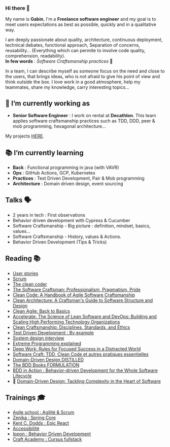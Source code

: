 ### Hi there 👋

My name is **Gabin**, I'm a **Freelance software engineer** and my goal is to meet users expectations as best as possible, quickly and in a qualitative way.  

I am deeply passionate about quality, architecture, continuous deployment, technical debates, functional approach, Separation of concerns, reusability... (Everything which can permite to involve code quality, comprehension, readability).  
**In few words** : *Software Craftsmanship practices* 🙂

In a team, I can describe myself as someone focus on the need and close to the users, that brings ideas, who is not afraid to give his point of view and think outside the box. I love work in a good atmosphere, help my teammates, share my knowledge, carry interesting topics...

## 🔭 I’m currently working as

- **Senior Software Engineer** : I work on rental at **Decathlon**. This team applies software craftsmanship practices such as TDD, DDD, peer & mob programming, hexagonal architecture...

My projects [HERE](https://github.com/gabbloquet/gabbloquet/blob/master/projects.md).

## 📚 I’m currently learning

- **Back** : Functional programming in java (with VAVR)
- **Ops** : GitHub Actions, GCP, Kubernetes
- **Practices** : Test Driven Development, Pair & Mob programming
- **Architecture** : Domain driven design, event sourcing

## Talks 🗣

 - 2 years in tech : First observations
 - Behavior driven development with Cypress & Cucumber
 - Software Craftsmanship - Big picture : definition, mindset, basics, values…
 - Software Craftsmanship - History, values & Actions.
 - Behavior Driven Development (Tips & Tricks)

## Reading 📚

- [User stories](https://www.youtube.com/watch?v=iu1j9JTXAh4)
- [Scrum](https://www.youtube.com/watch?v=96cIbpiMSb0)
- [The clean coder](https://www.amazon.fr/Clean-Coder-Conduct-Professional-Programmers/dp/0137081073)
- [The Software Craftsman: Professionalism, Pragmatism, Pride](https://www.amazon.fr/Software-Craftsman-Professionalism-Pragmatism-Pride/dp/0134052501)
- [Clean Code: A Handbook of Agile Software Craftsmanship](https://www.amazon.fr/Clean-Code-Handbook-Software-Craftsmanship/dp/0132350882) 
- [Clean Architecture: A Craftsman's Guide to Software Structure and Design](https://www.amazon.fr/Clean-Architecture-Craftsmans-Software-Structure/dp/0134494164)
- [Clean Agile: Back to Basics](https://www.amazon.com/Clean-Agile-Basics-Robert-Martin/dp/0135781868)
- [Accelerate: The Science of Lean Software and DevOps: Building and Scaling High Performing Technology Organizations](https://www.google.fr/books/edition/Accelerate/Kax-DwAAQBAJ?hl=en&gbpv=1&printsec=frontcover)
- [Clean Craftsmanship: Disciplines, Standards, and Ethics](https://www.amazon.com/Clean-Craftsmanship-Disciplines-Standards-Ethics/dp/013691571X)
- [Test Driven Development : By example](https://www.amazon.fr/Test-Driven-Development-Kent-Beck/dp/0321146530)
- [System design interview](https://images-na.ssl-images-amazon.com/images/I/51xUZItrHJL.jpg)
- [Extreme Programming explained](https://images-eu.ssl-images-amazon.com/images/I/51iupjtHU%2BL._SY445_SX342_QL70_ML2_.jpg)
- [Deep Work: Rules for Focused Success in a Distracted World](https://www.google.fr/books/edition/Deep_work_retrouver_la_concentration_dan/hU43DwAAQBAJ)
- [Software Craft: TDD, Clean Code et autres pratiques essentielles](https://www.google.fr/books/edition/Software_craft/BiNsEAAAQBAJ)
- [Domain-Driven Design DISTILLED](https://www.google.fr/books/edition/Domain_Driven_Design_Distilled/k9zIDAAAQBAJ)
- [The BDD Books FORMULATION](https://bddbooks.com/)
- [BDD in Action : Behavior-driven Development for the Whole Software Lifecycle](https://www.google.fr/books/edition/BDD_in_Action/2BGxngEACAAJ)
- 🚧 [Domain-Driven Design: Tackling Complexity in the Heart of Software](https://www.amazon.fr/Domain-Driven-Design-Tackling-Complexity-Software/dp/0321125215)

## Trainings 🎓

- [Agile school : Agilité & Scrum](https://agileschool.fr/avada_portfolio/scrum/)
- [Zenika : Spring Core](https://training.zenika.com/fr-fr/training/spring/description)
- [Kent C. Dodds : Epic React](https://epicreact.dev/learn)
- [Accessibilité](https://formation.accessibilite.urbilog.fr/)
- [Ippon : Behavior Driven Development](https://fr.ippon.tech/) 
- [Craft Academy : Cursus fullstack](https://www.craftacademy.fr/product/cursus-fullstack)
